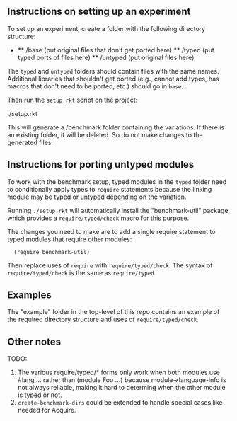 Instructions on setting up an experiment
----------------------------------------

To set up an experiment, create a folder <project> with the following
directory structure:

  * <project>
    ** <project>/base (put original files that don't get ported here)
    ** <project>/typed (put typed ports of files here)
    ** <project>/untyped (put original files here)

The `typed` and `untyped` folders should contain files with the same
names. Additional libraries that shouldn't get ported (e.g., cannot add
types, has macros that don't need to be ported, etc.) should go in
`base`.

Then run the `setup.rkt` script on the project:

  ./setup.rkt <project>

This will generate a <project>/benchmark folder containing the variations.
If there is an existing folder, it will be deleted. So do not make changes
to the generated files.

Instructions for porting untyped modules
----------------------------------------

To work with the benchmark setup, typed modules in the `typed` folder need
to conditionally apply types to `require` statements because the linking
module may be typed or untyped depending on the variation.

Running `./setup.rkt` will automatically install the "benchmark-util"
package, which provides a `require/typed/check` macro for this purpose.

The changes you need to make are to add a single require statement to
typed modules that require other modules:

````
  (require benchmark-util)
````

Then replace uses of `require` with `require/typed/check`. The syntax of
`require/typed/check` is the same as `require/typed`.

Examples
--------

The "example" folder in the top-level of this repo contains an example
of the required directory structure and uses of `require/typed/check`.

Other notes
-----------

TODO:
1. The various require/typed/* forms only work when both modules use #lang ...
   rather than (module Foo ...) because module->language-info is not always
   reliable, making it hard to determing when the other module is typed or not.
2. `create-benchmark-dirs` could be extended to handle special cases like
   needed for Acquire.
